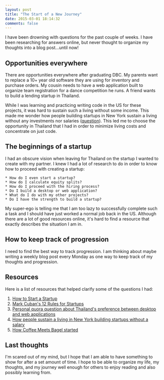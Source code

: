 ```yaml
---
layout: post
title: "The Start of a New Journey"
date: 2015-03-01 18:14:32
comments: false
---
```


I have been drowning with questions for the past couple of weeks. I have been researching for answers online, but never thought to organize my thoughts into a blog post...until now!

## Opportunities everywhere

There are opportunities everywhere after graduating DBC. My parents want to replace a 10+ year old software they are using for inventory and purchase orders. My cousin needs to have a web application built to organize team registration for a dance competition he runs. A friend wants to build a lending startup in Thailand. 

While I was learning and practicing writing code in the US for these projects, it was hard to sustain such a living without some income. This made me wonder how people building startups in New York sustain a living without any investments nor salaries ([question](https://www.quora.com/How-can-people-building-a-tech-startup-sustain-living-in-New-York-without-any-investments-or-salary-for-their-startup)). This led me to choose the opportunity in Thailand that I had in order to minimize living costs and concentrate on just code.

## The beginnings of a startup

I had an obscure vision when leaving for Thailand on the startup I wanted to create with my partner. I knew I had a lot of research to do in order to know how to proceed with creating a startup:

	* How do I even start a startup?
	* How do I calculate equity splits?
	* How do I proceed with the hiring process?
	* Do I build a desktop or web application?
	* What do I do with my other projects?
	* Do I have the strength to build a startup?

My super-ego is telling me that I am too lazy to successfully complete such a task and I should have just worked a normal job back in the US. Although there are a lot of good resources online, it's hard to find a resource that exactly describes the situation I am in.

## How to keep track of progression

I need to find the best way to track progression. I am thinking about maybe writing a weekly blog post every Monday as one way to keep track of my thoughts and progression.

## Resources

Here is a list of resources that helped clarify some of the questions I had:

1. [How to Start a Startup](https://www.youtube.com/watch?v=CBYhVcO4WgI)
2. [Mark Cuban's 12 Rules for Startups](https://www.youtube.com/watch?v=camXWnD4QcI)
3. [Personal quora question about Thailand's preference between desktop and web applications](https://www.quora.com/Does-Thailand-prefer-software-applications-or-web-applications)
4. [How people sustain a living in New York building startups without a salary](https://www.quora.com/How-can-people-building-a-tech-startup-sustain-living-in-New-York-without-any-investments-or-salary-for-their-startup)
5. [How Coffee Meets Bagel started](http://www.hustlecon.com/stories/coffeemeetsbagel/)

## Last thoughts

I'm scared out of my mind, but I hope that I am able to have something to show for after a set amount of time. I hope to be able to organize my life, my thoughts, and my journey well enough for others to enjoy reading and also possibly learning from.